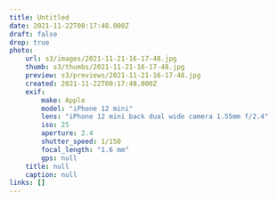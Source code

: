 ```yaml
---
title: Untitled
date: 2021-11-22T00:17:48.000Z
draft: false
drop: true
photo:
    url: s3/images/2021-11-21-16-17-48.jpg
    thumb: s3/thumbs/2021-11-21-16-17-48.jpg
    preview: s3/previews/2021-11-21-16-17-48.jpg
    created: 2021-11-22T00:17:48.000Z
    exif:
        make: Apple
        model: "iPhone 12 mini"
        lens: "iPhone 12 mini back dual wide camera 1.55mm f/2.4"
        iso: 25
        aperture: 2.4
        shutter_speed: 1/150
        focal_length: "1.6 mm"
        gps: null
    title: null
    caption: null
links: []
---
```

